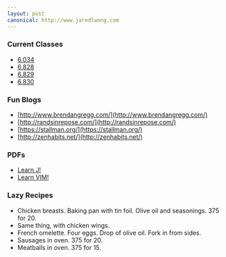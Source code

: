 ```yaml
---
layout: post
canonical: http://www.jaredlwong.com
---
```

### Current Classes
- [6.034](https://ai6034.mit.edu/wiki/index.php?title=Main_Page)
- [6.828](http://pdos.csail.mit.edu/6.828/2014/schedule.html)
- [6.829](https://stellar.mit.edu/S/course/6/fa14/6.829/calendar.html)
- [6.830](http://db.csail.mit.edu/6.830/sched.html)

### Fun Blogs
- [http://www.brendangregg.com/](http://www.brendangregg.com/)
- [http://randsinrepose.com/](http://randsinrepose.com/)
- [https://stallman.org/](https://stallman.org/)
- [http://zenhabits.net/](http://zenhabits.net/)

### PDFs
- [Learn J!](http://www.rogerstokes.free-online.co.uk/lj.pdf)
- [Learn VIM!](http://www.eandem.co.uk/mrw/vim/usr_doc/ltrs_bm.pdf)

### Lazy Recipes
- Chicken breasts. Baking pan with tin foil. Olive oil and seasonings. 375 for 20.
- Same thing, with chicken wings.
- French omelette. Four eggs. Drop of olive oil. Fork in from sides.
- Sausages in oven. 375 for 20.
- Meatballs in oven. 375 for 15.
